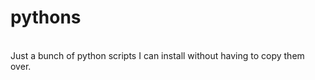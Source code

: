 # pythons
<br>
Just a bunch of python scripts I can install without having to copy them over.
<br>


